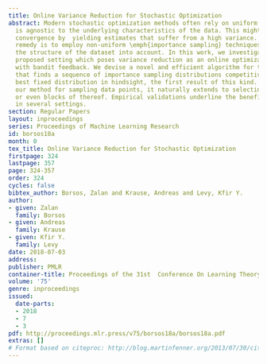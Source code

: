 ```yaml
---
title: Online Variance Reduction for Stochastic Optimization
abstract: Modern stochastic optimization methods often rely on uniform sampling which
  is agnostic to the underlying characteristics of the data. This might degrade the
  convergence by  yielding estimates that suffer from a high variance. A possible
  remedy is to employ non-uniform \emph{importance sampling} techniques, which take
  the structure of the dataset into account. In this work, we investigate a recently
  proposed setting which poses variance reduction as an online optimization problem
  with bandit feedback. We devise a novel and efficient algorithm for this setting
  that finds a sequence of importance sampling distributions competitive with the
  best fixed distribution in hindsight, the first result of this kind. While we present
  our method for sampling data points, it naturally extends to selecting coordinates
  or even blocks of thereof. Empirical validations underline the benefits of our method
  in several settings.
section: Regular Papers
layout: inproceedings
series: Proceedings of Machine Learning Research
id: borsos18a
month: 0
tex_title: Online Variance Reduction for Stochastic Optimization
firstpage: 324
lastpage: 357
page: 324-357
order: 324
cycles: false
bibtex_author: Borsos, Zalan and Krause, Andreas and Levy, Kfir Y.
author:
- given: Zalan
  family: Borsos
- given: Andreas
  family: Krause
- given: Kfir Y.
  family: Levy
date: 2018-07-03
address: 
publisher: PMLR
container-title: Proceedings of the 31st  Conference On Learning Theory
volume: '75'
genre: inproceedings
issued:
  date-parts:
  - 2018
  - 7
  - 3
pdf: http://proceedings.mlr.press/v75/borsos18a/borsos18a.pdf
extras: []
# Format based on citeproc: http://blog.martinfenner.org/2013/07/30/citeproc-yaml-for-bibliographies/
---
```

